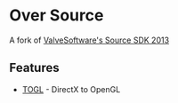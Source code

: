 # Over Source
A fork of [ValveSoftware's Source SDK 2013](https://github.com/valveSoftware/source-sdk-2013)

## Features
* [TOGL](https://github.com/JJL772/ToGL) - DirectX to OpenGL
